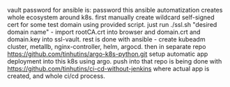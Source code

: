vault password for ansible is: password
this ansible automatization creates whole ecosystem around k8s.
first manually create wildcard self-signed cert for some test domain using provided script.
just run ./ssl.sh "desired domain name" - import rootCA.crt into browser and domain.crt and domain.key into ssl-vault.
rest is done with ansible - create kubeadm cluster, metallb, nginx-controller, helm, argocd.
then in separate repo https://github.com/tinhutins/argo-k8s-python.git  setup automatic app deployment into this k8s using argo.
push into that repo is being done with https://github.com/tinhutins/ci-cd-without-jenkins where actual app is created, and whole ci/cd process.
